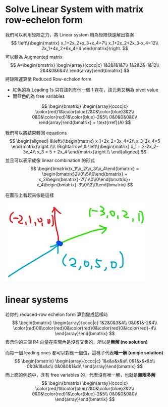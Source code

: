 # Solve Linear System with matrix row-echelon form

我們可以利用矩陣之力，將 Linear system 轉為矩陣快速解出答案
$$
\left\{\begin{matrix}
x_1+2x_2+x_3+x_4=7\\
x_1+2x_2+2x_3-x_4=12\\ 
2x_1+4x_2+6x_4=4
\end{matrix}\right.
$$
可以轉為 Augmented matrix
$$
A=\begin{bmatrix} 
\begin{array}{cccc|c} 
1&2&1&1&7\\
1&2&2&-1&12\\
2&4&0&6&4\\
\end{array}\end{bmatrix}
$$
將矩陣運算至 Reduced Row-echelon form

* 紅色的為 Leading 1s 只在該列有他一個 1 存在，該元素又稱為 pivot value
* 而藍色的為 free variables

$$
\begin{bmatrix} 
\begin{array}{cccc|c} 
\color{red}1&\color{blue}2&0&\color{blue}3&2\\
0&0&\color{red}1&\color{blue}-2&5\\
0&0&0&0&0\\
\end{array}\end{bmatrix} = \text{rref}(A)
$$

我們可以將結果轉回 equations
$$
\begin{aligned}
&\left\{\begin{matrix}
x_1+2x_2+3x_4=2\\
x_3-2x_4=5
\end{matrix}\right.\\\\
\Rightarrow\,& 
\left\{\begin{matrix}
x_1 = 2-2x_2-3x_4\\
x_3 = 5 + 2x_4
\end{matrix}\right.\\
\end{aligned}
$$
並且可以表示成像 linear combination 的形式
$$
\begin{bmatrix}x_1\\x_2\\x_3\\x_4\end{bmatrix} =
\begin{bmatrix}2\\0\\5\\0\end{bmatrix} +
x_2\begin{bmatrix}-2\\1\\0\\0\end{bmatrix}+
x_4\begin{bmatrix}-3\\0\\2\\1\end{bmatrix}
$$


在圖形上看起來像是這樣

![](../.gitbook/assets/linear_system.jpg)



# linear systems

若你的 reduced-row echelon form 算到變成這樣時
$$
\begin{bmatrix} 
\begin{array}{cccc|c} 
1&2&0&3&4\\
0&0&1&-2&4\\
\color{red}0&\color{red}0&\color{red}0&\color{red}0&\color{red}-4\\
\end{array}\end{bmatrix}
$$
表示你的三個 R4 向量在空間內是沒有交集的，所以是**無解 (no solution)**



而每一個 leading ones 都可以對應一個值，這樣子代表**唯一解 (uniqle solution)**
$$
\begin{bmatrix} 
\begin{array}{cccc|c} 
1&x&x&x&a\\
0&1&x&x&b\\
0&0&1&x&c\\
0&0&0&1&d\\
\end{array}\end{bmatrix}
$$
而上面的例題中，含有 free variables 的，代表沒有唯一解，也就是**無限多解**
$$
\begin{bmatrix} 
\begin{array}{cccc|c} 
\color{red}1&\color{blue}2&0&\color{blue}3&2\\
0&0&\color{red}1&\color{blue}-2&5\\
0&0&0&0&0\\
\end{array}\end{bmatrix}
$$
